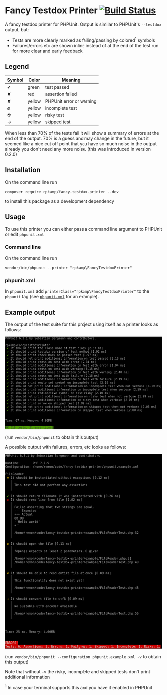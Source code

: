 # Fancy Testdox Printer [![Build Status](https://travis-ci.org/rpkamp/fancy-testdox-printer.svg?branch=master)](https://travis-ci.org/rpkamp/fancy-testdox-printer)

A fancy testdox printer for PHPUnit. Output is similar to PHPUnit's `--testdox` output, but:

- Tests are more clearly marked as failing/passing by colored<sup>1</sup> symbols
- Failures/errors etc are shown inline instead of at the end of the test run for more clear and early feedback

## Legend

| Symbol | Color | Meaning |
| --- | --- | --- |
| ✔ | green | test passed |
| ✘ | red | assertion failed |
| ✘ | yellow | PHPUnit error or warning |
| ∅ | yellow | incomplete test |
| ☢ | yellow | risky test |
| → | yellow | skipped test |

When less than 70% of the tests fail it will show a summary of errors at the end of the output. 70% is a guess and may change in the future, but it seemed like a nice cut off point that you have so much noise in the output already you don't need any more noise. (this was introduced in version 0.2.0)

## Installation
On the command line run

```
composer require rpkamp/fancy-testdox-printer --dev
```

to install this package as a development dependency

## Usage
To use this printer you can either pass a command line argument to PHPUnit or edit `phpunit.xml`

### Command line
On the command line run

```
vendor/bin/phpunit --printer "rpkamp\FancyTestdoxPrinter"
```

### phpunit.xml
In `phpunit.xml` add `printerClass="rpkamp\FancyTestdoxPrinter"` to the `phpunit` tag (see [`phpunit.xml`][phpunitxml] for an example).

## Example output

The output of the test suite for this project using itself as a printer looks as follows:

![Own test suite](images/testsuite.png)

(run `vendor/bin/phpunit` to obtain this output)

A possible output with failures, errors, etc looks as follows:

![Example output](images/example.png)

(run `vendor/bin/phpunit --configuration phpunit.example.xml -v` to obtain this output)

Note that without `-v` the risky, incomplete and skipped tests don't print additional information

[phpunitxml]: https://github.com/rpkamp/fancy-testdox-printer/blob/master/phpunit.xml

<sup>1</sup> In case your terminal supports this and you have it enabled in PHPUnit
